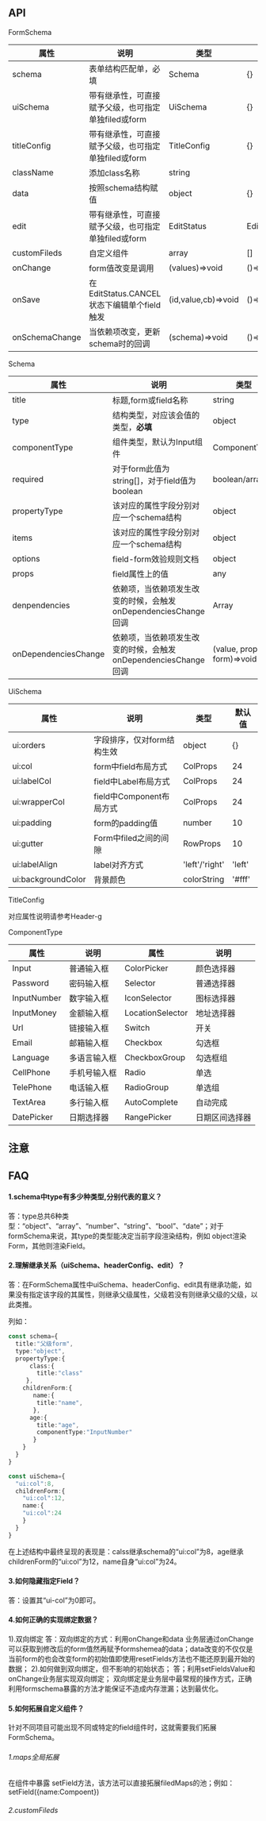 ## API

FormSchema

| 属性           | 说明                                                | 类型                | 默认值          |
| -------------- | --------------------------------------------------- | ------------------- | --------------- |
| schema         | 表单结构匹配单，必填                                | Schema              | {}              |
| uiSchema       | 带有继承性，可直接赋予父级，也可指定单独filed或form | UiSchema            | {}              |
| titleConfig    | 带有继承性，可直接赋予父级，也可指定单独filed或form | TitleConfig         | {}              |
| className      | 添加class名称                                       | string              |                 |
| data           | 按照schema结构赋值                                  | object              | {}              |
| edit           | 带有继承性，可直接赋予父级，也可指定单独filed或form | EditStatus          | EditStatus.EDIT |
| customFileds   | 自定义组件                                          | array               | []              |
| onChange       | form值改变是调用                                    | (values)=>void      | ()=>{}          |
| onSave         | 在EditStatus.CANCEL状态下编辑单个field触发          | (id,value,cb)=>void | ()=>{}          |
| onSchemaChange | 当依赖项改变，更新schema时的回调                    | (schema)=>void      | ()=>{}          |

Schema

| 属性                 | 说明                                                           | 类型                       | 默认值       |
| -------------------- | -------------------------------------------------------------- | -------------------------- | ------------ |
| title                | 标题,form或field名称                                           | string                     |              |
| type                 | 结构类型，对应该会值的类型，**必填**                           | object                     | string/Types |
| componentType        | 组件类型，默认为Input组件                                      | ComponentType              | Input        |
| required             | 对于form此值为string[]，对于field值为boolean                   | boolean/array              |              |
| propertyType         | 该对应的属性字段分别对应一个schema结构                         | object                     |              |
| items                | 该对应的属性字段分别对应一个schema结构                         | object                     |              |
| options              | field-form效验规则文档                                         | object                     |              |
| props                | field属性上的值                                                | any                        |
| denpendencies        | 依赖项，当依赖项发生改变的时候，会触发onDependenciesChange回调 | Array<string>              |              |
| onDependenciesChange | 依赖项，当依赖项发生改变的时候，会触发onDependenciesChange回调 | (value, props, form)=>void |              |


UiSchema

| 属性               | 说明                       | 类型           | 默认值 |
| ------------------ | -------------------------- | -------------- | ------ |
| ui:orders          | 字段排序，仅对form结构生效 | object         | {}     |
| ui:col             | form中field布局方式        | ColProps       | 24     |
| ui:labelCol        | field中Label布局方式       | ColProps       | 24     |
| ui:wrapperCol      | field中Component布局方式   | ColProps       | 24     |
| ui:padding         | form的padding值            | number         | 10     |
| ui:gutter          | Form中filed之间的间隙      | RowProps       | 10     |
| ui:labelAlign      | label对齐方式              | 'left'/'right' | 'left' |
| ui:backgroundColor | 背景颜色                   | colorString    | '#fff' |

TitleConfig  

对应属性说明请参考Header-g

ComponentType

| 属性        | 说明         | 属性             | 说明           |
| ----------- | ------------ | ---------------- | -------------- |
| Input       | 普通输入框   | ColorPicker      | 颜色选择器     |
| Password    | 密码输入框   | Selector         | 普通选择器     |
| InputNumber | 数字输入框   | IconSelector     | 图标选择器     |
| InputMoney  | 金额输入框   | LocationSelector | 地址选择器     |
| Url         | 链接输入框   | Switch           | 开关           |
| Email       | 邮箱输入框   | Checkbox         | 勾选框         |
| Language    | 多语言输入框 | CheckboxGroup    | 勾选框组       |
| CellPhone   | 手机号输入框 | Radio            | 单选           |
| TelePhone   | 电话输入框   | RadioGroup       | 单选组         |
| TextArea    | 多行输入框   | AutoComplete     | 自动完成       |
| DatePicker  | 日期选择器   | RangePicker      | 日期区间选择器 |
 
## 注意

## FAQ
#### 1.schema中type有多少种类型,分别代表的意义？
答：type总共6种类型：“object”、“array”、“number”、“string”、“bool”、“date”；对于formSchema来说，其type的类型能决定当前字段渲染结构，例如 object渲染Form，其他则渲染Field。

#### 2.理解继承关系（uiSchema、headerConfig、edit）？
答：在FormSchema属性中uiSchema、headerConfig、edit具有继承功能，如果没有指定该字段的其属性，则继承父级属性，父级若没有则继承父级的父级，以此类推。

列如：

```ts
const schema={
  title:"父级form",
  type:"object",
  propertyType:{
      class:{
        title:"class"
     },
    childrenForm:{
       name:{
        title:"name",
       },
      age:{
        title:"age",
        componentType:"InputNumber"
       }
    }
  }
}

const uiSchema={
  "ui:col":8,
  childrenForm:{
    "ui:col":12,
    name:{
    "ui:col":24
    }
  }
}
```
在上述结构中最终呈现的表现是：calss继承schema的“ui:col”为8，age继承childrenForm的“ui:col”为12，name自身“ui:col”为24。

#### 3.如何隐藏指定Field？
答：设置其“ui-col”为0即可。

#### 4.如何正确的实现绑定数据？
1).双向绑定
答：双向绑定的方式：利用onChange和data 业务层通过onChange可以获取到修改后的form值然再赋予formshemea的data；data改变的不仅仅是当前form的也会改变form的初始值即使用resetFields方法也不能还原到最开始的数据；
2).如何做到双向绑定，但不影响的初始状态；
答；利用setFieldsValue和onChange业务层实现双向绑定；
双向绑定是业务层中最常规的操作方式，正确利用formschema暴露的方法才能保证不造成内存泄漏；达到最优化。

#### 5.如何拓展自定义组件？
针对不同项目可能出现不同或特定的field组件时，这就需要我们拓展FormSchema。

###### 1.maps全局拓展
在组件中暴露 setField方法，该方法可以直接拓展filedMaps的池；例如：
setField({name:Compoent})

###### 2.customFileds